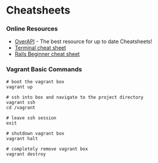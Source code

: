 # Cheatsheets

### Online Resources

* [OverAPI](http://overapi.com/) - The best resource for up to date Cheatsheets!
* [Terminal cheat sheet](http://bit.ly/16VDJ8K)
* [Rails Beginner cheat sheet](http://pragtob.github.io/rails-beginner-cheatsheet/)

### Vagrant Basic Commands

    # boot the vagrant box
    vagrant up

    # ssh into box and navigate to the project directory
    vagrant ssh
    cd /vagrant

    # leave ssh session
    exit

    # shutdown vagrant box
    vagrant halt

    # completely remove vagrant box
    vagrant destroy
